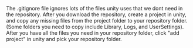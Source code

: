 The .gitignore file ignores lots of the files unity uses that we dont need in the repository. After you download the repository, create a project in unity, and copy any missing files from the project folder to your repository folder.
(Some folders you need to copy include Library, Logs, and UserSettings). After you have all the files you need in your repository folder, click "add project" in unity and pick your repository folder.
